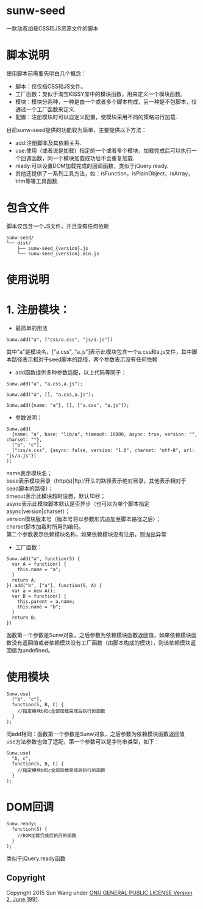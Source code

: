 # sunw-seed
一款动态加载CSS和JS资源文件的脚本

# 脚本说明
使用脚本前需要先明白几个概念：
* 脚本：仅仅指CSS和JS文件。
* 工厂函数：类似于淘宝KISSY库中的模块函数，用来定义一个模块函数。
* 模块：模块分两种，一种是由一个或者多个脚本构成，另一种是不包脚本，仅通过一个工厂函数来定义.
* 配置：注册模块时可以自定义配置，使模块采用不同的策略进行加载.

目前sunw-seed提供的功能较为简单，主要提供以下方法：
* add:注册脚本及其依赖关系.
* use:使用（或者说是加载）指定的一个或者多个模块，加载完成后可以执行一个回调函数，同一个模块加载成功后不会重复加载.
* ready:可以设置DOM加载完成的回调函数，类似于jQuery.ready.
* 其他还提供了一系列工具方法，如：isFunction，isPlainObject，isArray，trim等等工具函数.

# 包含文件
脚本仅包含一个JS文件，并且没有任何依赖
```
sunw-seed/
└── dist/
    ├── sunw-seed_{version}.js
    └── sunw-seed_{version}.min.js
```

# 使用说明
# 1. 注册模块：
* 最简单的用法
```
Sunw.add("a", ["css/a.css", "js/a.js"])
```
其中"a"是模块名，["a.css", "a.js"]表示此模块包含一个a.css和a.js文件，其中脚本路径表示相对于seed脚本的路径，两个参数表示没有任何依赖
* add函数提供多种参数适配，以上代码等同于：
```
Sunw.add("a", "a.css,a.js");
```
```
Sunw.add("a", [], "a.css,a.js");
```
```
Sunw.add({name: "a"}, [], ["a.css", "a.js"]);
```
* 参数说明：
```
Sunw.add(
  {name: "a", base: "lib/a", timeout: 10000, async: true, version: "", charset: ""}, 
  ["b", "c"], 
  ["css/a.css", {async: false, version: "1.0", charset: "utf-8", url: "js/a.js"}]
);
```
name表示模块名；<br>
base表示模块目录（http(s)|ftp|/开头的路径表示绝对目录，其他表示相对于seed脚本的路径）；<br>
timeout表示此模块超时设置，默认10秒；<br>
async表示此模块脚本默认是否异步（也可以为单个脚本指定async|version|charset）；<br>
version模块版本号（版本号将以参数形式追加至脚本路径之后）；<br>
charset脚本加载时所用的编码。<br>
第二个参数表示依赖模块名称，如果依赖模块没有注册，则抛出异常

* 工厂函数：
```
Sunw.add("a", function(S) {
  var A = function() {
    this.name = "a";
  }
  return A;
}).add("b", ["a"], function(S, A) {
  var a = new A();
  var B = function() {
    this.parent = a.name;
    this.name = "b";
  }
  return B;
})
```
函数第一个参数是Sunw对象，之后参数为依赖模块函数返回值，如果依赖模块函数没有返回值或者依赖模块没有工厂函数（由脚本构成的模块），则该依赖模块返回值为undefined。

# 使用模块
```
Sunw.use(
  ["b", "c"], 
  function(S, B, C) {
    //指定模块b和c全部加载完成后执行的函数
  }
);
```
同add相同：函数第一个参数是Sunw对象，之后参数为依赖模块函数返回值<br>
use方法参数也做了适配，第一个参数可以是字符串类型，如下：
```
Sunw.use(
  "b, c",
  function(S, B, C) {
    //指定模块b和c全部加载完成后执行的函数
  }
);
```

# DOM回调
```
Sunw.ready(
  function(S) {
    //DOM加载完成后执行的函数
  }
);
```
类似于jQuery.ready函数



## Copyright

Copyright 2015 Sun Wang under [GNU GENERAL PUBLIC LICENSE Version 2, June 1991](LICENSE).
